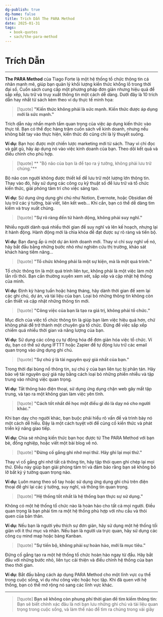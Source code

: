 ```yaml
---
dg-publish: true
dg-home: false
title: Trích Dẫn The PARA Method
date: 2025-01-31
tags:
  - book-quotes
  - sach/the-para-method  
---
```


# Trích Dẫn
---

**The PARA Method** của Tiago Forte là một hệ thống tổ chức thông tin cá nhân mạnh mẽ, giúp bạn quản lý khối lượng kiến thức khổng lồ trong thời đại số. Cuốn sách cung cấp một phương pháp đơn giản nhưng hiệu quả để sắp xếp, lưu trữ và truy xuất thông tin một cách dễ dàng. Dưới đây là 10 trích dẫn hay nhất từ sách kèm theo ví dụ thực tế minh họa:

> [!quote]
> **"Kiến thức không phải là sức mạnh. Kiến thức được áp dụng mới là sức mạnh."**

Trích dẫn này nhấn mạnh tầm quan trọng của việc áp dụng kiến thức vào thực tế. Bạn có thể đọc hàng trăm cuốn sách về kinh doanh, nhưng nếu không bắt tay vào thực hiện, kiến thức đó cũng chỉ là lý thuyết suông.

**Ví dụ:** Bạn học được một chiến lược marketing mới từ sách. Thay vì chỉ đọc và gật gù, hãy áp dụng nó vào việc kinh doanh của bạn. Theo dõi kết quả và điều chỉnh cho phù hợp.

> [!quote]
> ** "Bộ não của bạn là để tạo ra ý tưởng, không phải lưu trữ chúng."**

Bộ não con người không được thiết kế để lưu trữ một lượng lớn thông tin. Thay vào đó, hãy sử dụng các công cụ kỹ thuật số để lưu trữ và tổ chức kiến thức, giải phóng tâm trí cho việc sáng tạo.

**Ví dụ:** Sử dụng ứng dụng ghi chú như Notion, Evernote, hoặc Obsidian để lưu trữ các ý tưởng, bài viết, liên kết web... Khi cần, bạn có thể dễ dàng tìm kiếm và truy xuất chúng.

> [!quote]
> **"Sự rõ ràng đến từ hành động, không phải suy nghĩ."**

Nhiều người dành quá nhiều thời gian để suy nghĩ và lên kế hoạch, nhưng lại ít hành động. Hành động mới là chìa khóa để đạt được sự rõ ràng và tiến bộ.

**Ví dụ:** Bạn đang ấp ủ một dự án kinh doanh mới. Thay vì chỉ suy nghĩ về nó, hãy bắt đầu bằng những bước nhỏ như nghiên cứu thị trường, khảo sát khách hàng tiềm năng...

> [!quote]
> **"Tổ chức không phải là một sự kiện, mà là một quá trình."**

Tổ chức thông tin là một quá trình liên tục, không phải là một việc làm một lần rồi thôi. Bạn cần thường xuyên xem xét, sắp xếp và cập nhật hệ thống của mình.

**Ví dụ:** Định kỳ hàng tuần hoặc hàng tháng, hãy dành thời gian để xem lại các ghi chú, dự án, và tài liệu của bạn. Loại bỏ những thông tin không còn cần thiết và cập nhật những thông tin mới.

> [!quote]
> **"Công việc của bạn là tạo ra giá trị, không phải tổ chức."**

Mục đích của việc tổ chức thông tin là giúp bạn làm việc hiệu quả hơn, chứ không phải để trở thành một chuyên gia tổ chức. Đừng để việc sắp xếp chiếm quá nhiều thời gian và năng lượng của bạn.

**Ví dụ:** Sử dụng các công cụ tự động hóa để đơn giản hóa việc tổ chức. Ví dụ, bạn có thể sử dụng IFTTT hoặc Zapier để tự động lưu trữ các email quan trọng vào ứng dụng ghi chú.

> [!quote]
> **"Sự chú ý là tài nguyên quý giá nhất của bạn."**

Trong thời đại bùng nổ thông tin, sự chú ý của bạn liên tục bị phân tán. Hãy bảo vệ tài nguyên quý giá này bằng cách loại bỏ những phiền nhiễu và tập trung vào những việc quan trọng.

**Ví dụ:** Tắt thông báo điện thoại, sử dụng ứng dụng chặn web gây mất tập trung, và tạo ra một không gian làm việc yên tĩnh.

> [!quote]
> **"Cách tốt nhất để học một điều gì đó là dạy nó cho người khác."**

Khi bạn dạy cho người khác, bạn buộc phải hiểu rõ vấn đề và trình bày nó một cách dễ hiểu. Đây là một cách tuyệt vời để củng cố kiến thức và phát triển kỹ năng giao tiếp.

**Ví dụ:** Chia sẻ những kiến thức bạn học được từ The PARA Method với bạn bè, đồng nghiệp, hoặc viết một bài blog về nó.

> [!quote]
> **"Đừng cố gắng ghi nhớ mọi thứ. Hãy ghi lại mọi thứ."**

Thay vì cố gắng ghi nhớ tất cả thông tin, hãy tập thói quen ghi chép lại mọi thứ. Điều này giúp bạn giải phóng tâm trí và đảm bảo rằng bạn sẽ không bỏ lỡ bất kỳ ý tưởng quan trọng nào.

**Ví dụ:** Luôn mang theo sổ tay hoặc sử dụng ứng dụng ghi chú trên điện thoại để ghi lại các ý tưởng, suy nghĩ, và thông tin quan trọng.

> [!quote]
> **"Hệ thống tốt nhất là hệ thống bạn thực sự sử dụng."**

Không có một hệ thống tổ chức nào là hoàn hảo cho tất cả mọi người. Điều quan trọng là bạn phải tìm ra một hệ thống phù hợp với nhu cầu và thói quen của bản thân.

**Ví dụ:** Nếu bạn là người yêu thích sự đơn giản, hãy sử dụng một hệ thống tối giản với ít thư mục và nhãn. Nếu bạn là người ưa trực quan, hãy sử dụng các công cụ mind map hoặc bảng Kanban.

> [!quote]
> **"Sự tiến bộ, không phải sự hoàn hảo, mới là mục tiêu."**

Đừng cố gắng tạo ra một hệ thống tổ chức hoàn hảo ngay từ đầu. Hãy bắt đầu với những bước nhỏ, liên tục cải thiện và điều chỉnh hệ thống của bạn theo thời gian.

**Ví dụ:** Bắt đầu bằng cách áp dụng PARA Method cho một lĩnh vực cụ thể trong cuộc sống, ví dụ như công việc hoặc học tập. Khi đã quen với hệ thống, bạn có thể mở rộng nó sang các lĩnh vực khác.

---
> [!quote]
> **Bạn sẽ không còn phung phí thời gian để tìm kiếm thông tin:**
> Bạn sẽ biết chính xác đâu là nơi bạn lưu những ghi chú và tài liệu quan trọng trong cuộc sống, và làm thế nào để tìm ra chúng trong vài giây

